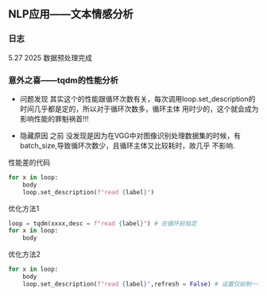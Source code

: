 ## NLP应用——文本情感分析

### 日志

5.27 2025 数据预处理完成

### 意外之喜——tqdm的性能分析

- 问题发现
其实这个的性能跟循环次数有关，每次调用loop.set_description的时间几乎都是定的，所以对于循环次数多，循环主体
用时少的，这个就会成为影响性能的罪魁祸首!!!

- 隐藏原因
之前 没发现是因为在VGG中对图像识别处理数据集的时候，有batch_size,导致循环次数少，且循环主体又比较耗时，故几乎
不影响.

性能差的代码
```py
for x in loop:
    body
    loop.set_description(f"read {label}")
```

优化方法1
```py
loop = tqdm(xxxx,desc = f"read {label}") # 在循环前指定
for x in loop:
    body
```

优化方法2
```py
for x in loop:
    body
    loop.set_description(f"read {label}",refresh = False) # 设置仅绘制一次，关闭动态刷新
```